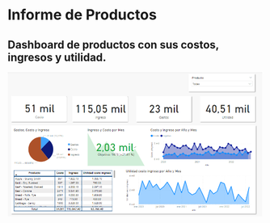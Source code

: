 # Informe de Productos

## Dashboard de productos con sus costos, ingresos y utilidad.

![alt text](image.png)
